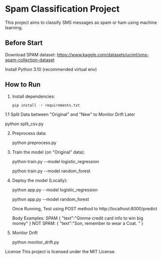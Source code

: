 # Spam Classification Project

This project aims to classify SMS messages as spam or ham using machine learning.

## Before Start

Download SPAM dataset: https://www.kaggle.com/datasets/uciml/sms-spam-collection-dataset

Install Python 3.10 (recommended virtual env)

## How to Run

1. Install dependencies:

   ```bash
   pip install -r requirements.txt
   ```

1.1 Split Data between "Original" and "New" to Monitor Drift Later

python split_csv.py

2. Preprocess data:

   python preprocess.py

3. Train the model (on "Original" data):

   python train.py --model logistic_regression

   python train.py --model random_forest

4. Deploy the model (Locally):

   python app.py --model logistic_regression

   python app.py --model random_forest

   Once Running, Test using POST method to http://localhost:8000/predict

   Body Examples:
   SPAM
   {
   "text":"Gimme credit card info to win big money"
   }
   NOT SPAM:
   {
   "text":"Son, remember to wear a Coat. "
   }

5. Monitor Drift

   python monitor_drift.py

License
This project is licensed under the MIT License.
